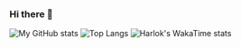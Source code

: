 ### Hi there 👋

![My GitHub stats](https://github-readme-stats.vercel.app/api?username=muhammedelsepa3y&hide=stars&count_private=true&show_icons=true)
![Top Langs](https://github-readme-stats.vercel.app/api/top-langs/?username=muhammedelsepa3y&layout=pie)
![Harlok's WakaTime stats](https://github-readme-stats.vercel.app/api/wakatime?username=muhammedelsepa3y)


